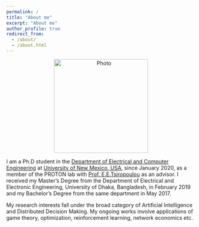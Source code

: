 ```yaml
---
permalink: /
title: "About me"
excerpt: "About me"
author_profile: true
redirect_from: 
  - /about/
  - /about.html
---
```


<p align="center">
  <img src="https://nafisirtija.github.io/images/unm-ece-logo.png" alt="Photo" style="width: 250px;"/> 
</p>

I am a Ph.D student in the [Department of Electrical and Computer Engineering](http://www.ece.unm.edu) at [University of New Mexico, USA](http://www.unm.edu), since January 2020, as a member of the PROTON lab with [Prof. E.E.Tsiropoulou](http://ece-research.unm.edu/tsiropoulou/index.html) as an advisor. I received my Master’s Degree from the Department of Electrical and Electronic Engineering, University of Dhaka, Bangladesh, in February 2019 and my Bachelor’s Degree from the same department in May 2017.

My research interests fall under the broad category of Artificial Intelligence and Distributed Decision Making. My ongoing works involve applications of game theory, optimization, reinforcement learning, network economics etc. 